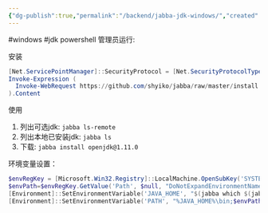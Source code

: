 ```yaml
---
{"dg-publish":true,"permalink":"/backend/jabba-jdk-windows/","created":"2024-04-10T17:36:40.000+08:00","updated":"2024-04-10T17:36:40.000+08:00"}
---
```


#windows #jdk
powershell 管理员运行:

安装
```powershell
[Net.ServicePointManager]::SecurityProtocol = [Net.SecurityProtocolType]::Tls12
Invoke-Expression (
  Invoke-WebRequest https://github.com/shyiko/jabba/raw/master/install.ps1 -UseBasicParsing
).Content
```

使用
1. 列出可选jdk: `jabba ls-remote`
2. 列出本地已安装jdk: `jabba ls`
3. 下载: `jabba install openjdk@1.11.0`

环境变量设置：
```powershell
$envRegKey = [Microsoft.Win32.Registry]::LocalMachine.OpenSubKey('SYSTEM\CurrentControlSet\Control\Session Manager\Environment', $true)
$envPath=$envRegKey.GetValue('Path', $null, "DoNotExpandEnvironmentNames").replace('%JAVA_HOME%\bin;', '')
[Environment]::SetEnvironmentVariable('JAVA_HOME', "$(jabba which $(jabba current))", 'Machine')
[Environment]::SetEnvironmentVariable('PATH', "%JAVA_HOME%\bin;$envPath", 'Machine')
```
